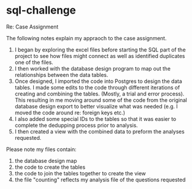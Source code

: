 # sql-challenge

Re: Case Assignment

The following notes explain my appraoch to the case assignment.

1) I began by exploring the excel files before starting the SQL part of the project to see how files might connect as well as identified duplicates one of the files. 
2) I then worked with the database design program to map out the relationships between the data tables. 
3) Once designed, I imported the code into Postgres to design the data tables. I made some edits to the code through different iterations of creating and combining the tables. (Mostly, a trial and error process). This resulting in me moving around some of the code from the original database design export to better visualize what was needed (e.g. I moved the code around re: foreign keys etc.)
4) I also added some special IDs to the tables so that it was easier to complete the dedupping process prior to analysis. 
5) I then created a view with the combined data to preform the analyses requested. 


Please note my files contain:
1) the database design map
2) the code to create the tables
3) the code to join the tables together to create the view
4) the file "counting" reflects my analysis file of the questions requested
